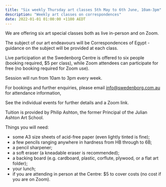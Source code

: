 ```yaml
---
title: "Six weekly Thursday art classes 5th May to 6th June, 10am-3pm"
description: "Weekly art classes on correspondences"
date: 2022-01-01 01:00:00 +1100 AEDT
---
```


We are offering six art special classes both as live in-person and on Zoom.

The subject of our art endeavours will be Correspondences of Egypt - guidance on the subject will be provided at each class.

Live participation at the Swedenborg Centre is offered to six people (booking required, $5 per class), while Zoom attendees can participate for free (no booking required for Zoom use).

Session will run from 10am to 3pm every week.

For bookings and further enquiries, please email [info@swedenborg.com.au](mailto:info@swedenborg.com.au) for attendance information,

See the individual events for further details and a Zoom link.

Tuition is provided by Philip Ashton, the former Principal of the Julian Ashton Art School.

Things you will need:
- some A3 size sheets of acid-free paper (even lightly tinted is fine);
- a few pencils ranging anywhere in hardness from HB through to 6B;
- a pencil sharpener; 
- a soft eraser (a kneadable eraser is recommended); 
- a backing board (e.g. cardboard, plastic, corflute, plywood, or a flat art folder);
- your lunch;
- if you are attending in person at the Centre: $5 to cover costs (no cost if you are on Zoom).
